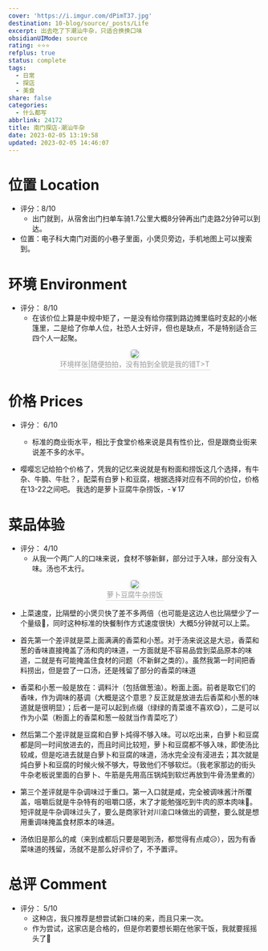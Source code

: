 ```yaml
---
cover: 'https://i.imgur.com/dPimT37.jpg'
destination: 10-blog/source/_posts/Life
excerpt: 出去吃了下潮汕牛杂，只适合换换口味
obsidianUIMode: source
rating: ⭐⭐⭐
refplus: true
status: complete
tags:
  - 日常
  - 探店
  - 美食
share: false
categories:
  - 什么都写
abbrlink: 24172
title: 南门探店-潮汕牛杂
date: 2023-02-05 13:19:58
updated: 2023-02-05 14:46:07
---
```


# 位置 Location
- 评分：8/10
    - 出门就到，从宿舍出门扫单车骑1.7公里大概8分钟再出门走路2分钟可以到达。
- 位置：电子科大南门对面的小巷子里面，小煲贝旁边，手机地图上可以搜索到。

# 环境 Environment
- 评分： 8/10
    - 在该价位上算是中规中矩了，一是没有给你摆到路边摊里临时支起的小帐篷里，二是给了你单人位，社恐人士好评，但也是缺点，不是特别适合三四个人一起聚。

<center>
    <img style="border-radius: 0.3125em;
    box-shadow: 0 2px 4px 0 rgba(34,36,38,.12),0 2px 10px 0 rgba(34,36,38,.08);"
    src="https://i.imgur.com/indLNQT.jpg">
    <br>
    <div style="color:orange; border-bottom: 1px solid #d9d9d9;
    display: inline-block;
    color: #999;
    padding: 2px;">环境样张|随便拍拍，没有拍到全貌是我的错T>T
    </div>
</center>

# 价格 Prices
- 评分： 6/10
    - 标准的商业街水平，相比于食堂价格来说是具有性价比，但是跟商业街来说差不多的水平。

- 嘤嘤忘记给拍个价格了，凭我的记忆来说就是有粉面和捞饭这几个选择，有牛杂、牛腩、牛肚？，配菜有白萝卜和豆腐，根据选择对应有不同的价位，价格在13-22之间吧。
我选的是萝卜豆腐牛杂捞饭，-￥17

# 菜品体验
- 评分： 4/10
    - 从我一个两广人的口味来说，食材不够新鲜，部分过于入味，部分没有入味。汤也不太行。

<center>
    <img style="border-radius: 0.3125em;
    box-shadow: 0 2px 4px 0 rgba(34,36,38,.12),0 2px 10px 0 rgba(34,36,38,.08);"
    src="https://i.imgur.com/dPimT37.jpg">
    <br>
    <div style="color:orange; border-bottom: 1px solid #d9d9d9;
    display: inline-block;
    color: #999;
    padding: 2px;">萝卜豆腐牛杂捞饭
    </div>
</center>

- 上菜速度，比隔壁的小煲贝快了差不多两倍（也可能是这边人也比隔壁少了一个量级🤣，同时这种标准的快餐制作方式速度很快）大概5分钟就可以上菜。

- 首先第一个差评就是菜上面满满的香菜和小葱。对于汤来说这是大忌，香菜和葱的香味直接掩盖了汤和肉的味道，一方面就是不容易品尝到菜品原本的味道，二就是有可能掩盖住食材的问题（不新鲜之类的）。虽然我第一时间把香料捞出，但是尝了一口汤，还是残留了部分的香菜的味道
- 香菜和小葱一般是放在：调料汁（包括做葱油）。粉面上面。前者是取它们的香味，作为调味的基调（大概是这个意思？反正就是放进去后香菜和小葱的味道就是很明显）；后者一是可以起到点缀（绿绿的青菜谁不喜欢😋），二是可以作为小菜（粉面上的香菜和葱一般就当作青菜吃了）

- 然后第二个差评就是豆腐和白萝卜炖得不够入味。可以吃出来，白萝卜和豆腐都是同一时间放进去的，而且时间比较短，萝卜和豆腐都不够入味，即使汤比较咸，但是吃进去就是白萝卜和豆腐的味道，汤水完全没有浸进去；其次就是炖白萝卜和豆腐的时候火候不够大，导致他们不够软烂。（我老家那边的街头牛杂老板说里面的白萝卜、牛筋是先用高压锅炖到软烂再放到牛骨汤里煮的）

- 第三个差评就是牛杂调味过于重口。第一入口就是咸，完全被调味酱汁所覆盖，咀嚼后就是牛杂特有的咀嚼口感，末了才能勉强吃到牛肉的原本肉味😤。短评就是牛杂调味过头了，要么是商家针对川渝口味做出的调整，要么就是想用重调味掩盖食材原本的味道。

- 汤依旧是那么的咸（来到成都后只要是喝到汤，都觉得有点咸😥），因为有香菜味道的残留，汤就不是那么好评价了，不予置评。

# 总评 Comment
- 评分： 5/10
    - 这种店，我只推荐是想尝试新口味的来，而且只来一次。
    - 作为尝试，这家店是合格的，但是你若要想长期在他家干饭，我就要摇摇头了🫡

